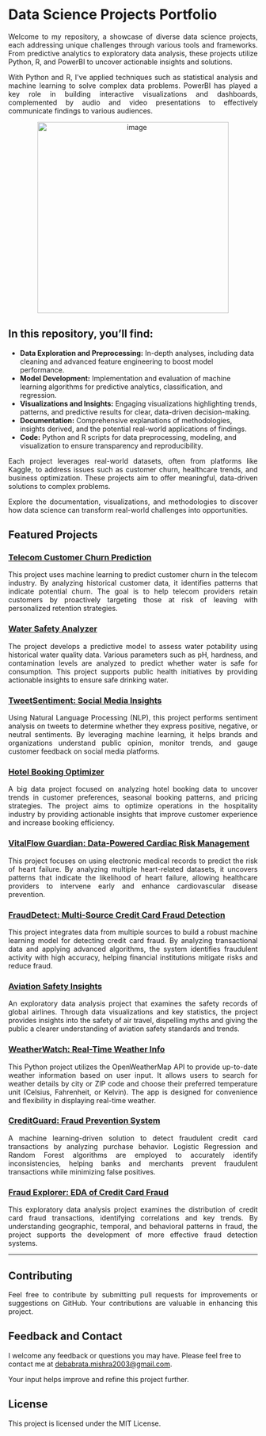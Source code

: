 # Data Science Projects Portfolio
<p align="justify">
Welcome to my repository, a showcase of diverse data science projects, each addressing unique challenges through various tools and frameworks. From predictive analytics to exploratory data analysis, these projects utilize Python, R, and PowerBI to uncover actionable insights and solutions.
</p>
<p align="justify">
With Python and R, I've applied techniques such as statistical analysis and machine learning to solve complex data problems. PowerBI has played a key role in building interactive visualizations and dashboards, complemented by audio and video presentations to effectively communicate findings to various audiences.
</p>
<p align="center">
<img width="386" alt="image" src="https://github.com/user-attachments/assets/b3b9bc78-f416-4b1f-b22a-a3a6e6fe4149">
</p>

## In this repository, you’ll find:

- **Data Exploration and Preprocessing:** In-depth analyses, including data cleaning and advanced feature engineering to boost model performance.
- **Model Development:** Implementation and evaluation of machine learning algorithms for predictive analytics, classification, and regression.
- **Visualizations and Insights:** Engaging visualizations highlighting trends, patterns, and predictive results for clear, data-driven decision-making.
- **Documentation:** Comprehensive explanations of methodologies, insights derived, and the potential real-world applications of findings.
- **Code:** Python and R scripts for data preprocessing, modeling, and visualization to ensure transparency and reproducibility.


<p align="justify">
Each project leverages real-world datasets, often from platforms like Kaggle, to address issues such as customer churn, healthcare trends, and business optimization. These projects aim to offer meaningful, data-driven solutions to complex problems.
</p>

<p align="justify">
Explore the documentation, visualizations, and methodologies to discover how data science can transform real-world challenges into opportunities.
</p>

## Featured Projects

### [Telecom Customer Churn Prediction](https://github.com/dmishra1982/DM_Portfolio/tree/main/Telecom%20Churn%20Predictor)
<p align="justify">
This project uses machine learning to predict customer churn in the telecom industry. By analyzing historical customer data, it identifies patterns that indicate potential churn. The goal is to help telecom providers retain customers by proactively targeting those at risk of leaving with personalized retention strategies.
</p>

### [Water Safety Analyzer](https://github.com/dmishra1982/DM_Portfolio/tree/main/Water%20Safety%20Analyzer)
<p align="justify">
The project develops a predictive model to assess water potability using historical water quality data. Various parameters such as pH, hardness, and contamination levels are analyzed to predict whether water is safe for consumption. This project supports public health initiatives by providing actionable insights to ensure safe drinking water.
</p>

### [TweetSentiment: Social Media Insights](https://github.com/dmishra1982/DM_Portfolio/tree/main/TweetSentiment%3A%20Social%20Media%20Insights)
<p align="justify">
Using Natural Language Processing (NLP), this project performs sentiment analysis on tweets to determine whether they express positive, negative, or neutral sentiments. By leveraging machine learning, it helps brands and organizations understand public opinion, monitor trends, and gauge customer feedback on social media platforms.
</p>

### [Hotel Booking Optimizer](https://github.com/dmishra1982/DM_Portfolio/tree/main/Hotel%20Booking%20Optimizer)
<p align="justify">
A big data project focused on analyzing hotel booking data to uncover trends in customer preferences, seasonal booking patterns, and pricing strategies. The project aims to optimize operations in the hospitality industry by providing actionable insights that improve customer experience and increase booking efficiency.
</p>

### [VitalFlow Guardian: Data-Powered Cardiac Risk Management](https://github.com/dmishra1982/DM_Portfolio/tree/main/HeartHealth%3A%20Predicting%20Heart%20Failure%20Risks)
<p align="justify">
This project focuses on using electronic medical records to predict the risk of heart failure. By analyzing multiple heart-related datasets, it uncovers patterns that indicate the likelihood of heart failure, allowing healthcare providers to intervene early and enhance cardiovascular disease prevention.
</p>

### [FraudDetect: Multi-Source Credit Card Fraud Detection](https://github.com/dmishra1982/DM_Portfolio/tree/main/FraudDetect%3A%20Multi-Source%20Credit%20Card%20Fraud%20Detection)
<p align="justify">
This project integrates data from multiple sources to build a robust machine learning model for detecting credit card fraud. By analyzing transactional data and applying advanced algorithms, the system identifies fraudulent activity with high accuracy, helping financial institutions mitigate risks and reduce fraud.
</p>

### [Aviation Safety Insights](https://github.com/dmishra1982/DM_Portfolio/tree/main/Aviation%20Safety%20Insights)
<p align="justify">
An exploratory data analysis project that examines the safety records of global airlines. Through data visualizations and key statistics, the project provides insights into the safety of air travel, dispelling myths and giving the public a clearer understanding of aviation safety standards and trends.
</p>

### [WeatherWatch: Real-Time Weather Info](https://github.com/dmishra1982/DM_Portfolio/tree/main/WeatherWatch%3A%20Real-Time%20Weather%20Info)
<p align="justify">
This Python project utilizes the OpenWeatherMap API to provide up-to-date weather information based on user input. It allows users to search for weather details by city or ZIP code and choose their preferred temperature unit (Celsius, Fahrenheit, or Kelvin). The app is designed for convenience and flexibility in displaying real-time weather.
</p>

### [CreditGuard: Fraud Prevention System](https://github.com/dmishra1982/DM_Portfolio/tree/main/CreditGuard%3A%20Fraud%20Prevention%20System)
<p align="justify">
A machine learning-driven solution to detect fraudulent credit card transactions by analyzing purchase behavior. Logistic Regression and Random Forest algorithms are employed to accurately identify inconsistencies, helping banks and merchants prevent fraudulent transactions while minimizing false positives.
</p>

### [Fraud Explorer: EDA of Credit Card Fraud](https://github.com/dmishra1982/DM_Portfolio/tree/main/Fraud%20Explorer%3A%20EDA%20of%20Credit%20Card%20Fraud)
<p align="justify">
This exploratory data analysis project examines the distribution of credit card fraud transactions, identifying correlations and key trends. By understanding geographic, temporal, and behavioral patterns in fraud, the project supports the development of more effective fraud detection systems.
</p>

---

## Contributing

<p align="justify">
Feel free to contribute by submitting pull requests for improvements or suggestions on GitHub. Your contributions are valuable in enhancing this project.
</p>

## Feedback and Contact

I welcome any feedback or questions you may have. Please feel free to contact me at [debabrata.mishra2003@gmail.com](mailto:debabrata.mishra2003@gmail.com). 

Your input helps improve and refine this project further.

## License

This project is licensed under the MIT License.
